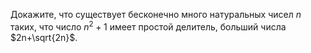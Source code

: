 Докажите, что существует бесконечно много натуральных чисел $n$ таких, что число ${{n}^{2}}+1$ имеет простой делитель, больший числа $2n+\sqrt{2n}$.